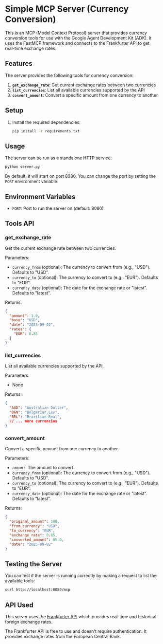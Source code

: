 # Simple MCP Server (Currency Conversion)

This is an MCP (Model Context Protocol) server that provides currency conversion tools for use with the Google Agent Development Kit (ADK). It uses the FastMCP framework and connects to the Frankfurter API to get real-time exchange rates.

## Features

The server provides the following tools for currency conversion:

1. **`get_exchange_rate`**: Get current exchange rates between two currencies
2. **`list_currencies`**: List all available currencies supported by the API
3. **`convert_amount`**: Convert a specific amount from one currency to another

## Setup

1. Install the required dependencies:
   ```bash
   pip install -r requirements.txt
   ```

## Usage

The server can be run as a standalone HTTP service:

```bash
python server.py
```

By default, it will start on port 8080. You can change the port by setting the `PORT` environment variable.

## Environment Variables

- `PORT`: Port to run the server on (default: 8080)

## Tools API

### get_exchange_rate
Get the current exchange rate between two currencies.

Parameters:
- `currency_from` (optional): The currency to convert from (e.g., "USD"). Defaults to "USD".
- `currency_to` (optional): The currency to convert to (e.g., "EUR"). Defaults to "EUR".
- `currency_date` (optional): The date for the exchange rate or "latest". Defaults to "latest".

Returns:
```json
{
  "amount": 1.0,
  "base": "USD",
  "date": "2025-09-02",
  "rates": {
    "EUR": 0.85
  }
}
```

### list_currencies
List all available currencies supported by the API.

Parameters:
- None

Returns:
```json
{
  "AUD": "Australian Dollar",
  "BGN": "Bulgarian Lev",
  "BRL": "Brazilian Real",
  // ... more currencies
}
```

### convert_amount
Convert a specific amount from one currency to another.

Parameters:
- `amount`: The amount to convert.
- `currency_from` (optional): The currency to convert from (e.g., "USD"). Defaults to "USD".
- `currency_to` (optional): The currency to convert to (e.g., "EUR"). Defaults to "EUR".
- `currency_date` (optional): The date for the exchange rate or "latest". Defaults to "latest".

Returns:
```json
{
  "original_amount": 100,
  "from_currency": "USD",
  "to_currency": "EUR",
  "exchange_rate": 0.85,
  "converted_amount": 85.0,
  "date": "2025-09-02"
}
```

## Testing the Server

You can test if the server is running correctly by making a request to list the available tools:

```bash
curl http://localhost:8080/mcp
```

## API Used

This server uses the [Frankfurter API](https://www.frankfurter.app/) which provides real-time and historical foreign exchange rates.

The Frankfurter API is free to use and doesn't require authentication. It provides exchange rates from the European Central Bank.